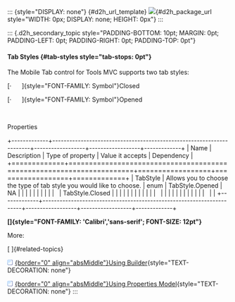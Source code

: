 ::: {style="DISPLAY: none"}
[](ms-xhelp:///?Id=d2h_url_template){#d2h_url_template} ![](!package_url!){#d2h_package_url style="WIDTH: 0px; DISPLAY: none; HEIGHT: 0px"}
:::

::: {.d2h_secondary_topic style="PADDING-BOTTOM: 10pt; MARGIN: 0pt; PADDING-LEFT: 0pt; PADDING-RIGHT: 0pt; PADDING-TOP: 0pt"}
#### Tab Styles {#tab-styles style="tab-stops: 0pt"}

The Mobile Tab control for Tools MVC supports two tab styles:

[·      ]{style="FONT-FAMILY: Symbol"}Closed

[·      ]{style="FONT-FAMILY: Symbol"}Opened

 

Properties

+-------------+----------------------------------------------------------------------+------------------+------------------+-------------+
| Name        | Description                                                          | Type of property | Value it accepts | Dependency  |
+=============+======================================================================+==================+==================+=============+
| TabStyle    | Allows you to choose the type of tab style you would like to choose. | enum             | TabStyle.Opened  | NA          |
|             |                                                                      |                  |                  |             |
|             |                                                                      |                  | TabStyle.Closed  |             |
|             |                                                                      |                  |                  |             |
|             |                                                                      |                  |                  |             |
|             |                                                                      |                  |                  |             |
|             |                                                                      |                  |                  |             |
+-------------+----------------------------------------------------------------------+------------------+------------------+-------------+

**[]{style="FONT-FAMILY: 'Calibri','sans-serif'; FONT-SIZE: 12pt"}**  

More:

[ ]{#related-topics}

[![](button.gif){border="0" align="absMiddle"}Using Builder](ms-xhelp:///?Id=ccd49e38-449b-4aa3-9071-5fde1edb7d48){style="TEXT-DECORATION: none"}

[![](button.gif){border="0" align="absMiddle"}Using Properties Model](ms-xhelp:///?Id=2badea26-e7dd-4f10-a155-38653ce633db){style="TEXT-DECORATION: none"}
:::
